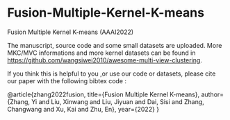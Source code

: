 # Fusion-Multiple-Kernel-K-means
Fusion Multiple Kernel K-means (AAAI2022)


The manuscript, source code and some small datasets are uploaded.
More MKC/MVC informations and more kernel datasets can be found in https://github.com/wangsiwei2010/awesome-multi-view-clustering.

If you think this is helpful to you ,or use our code or datasets, please cite our paper with the following bibtex code :

@article{zhang2022fusion,
  title={Fusion Multiple Kernel K-means},
  author={Zhang, Yi and Liu, Xinwang and Liu, Jiyuan and Dai, Sisi and Zhang, Changwang and Xu, Kai and Zhu, En},
  year={2022}
}
